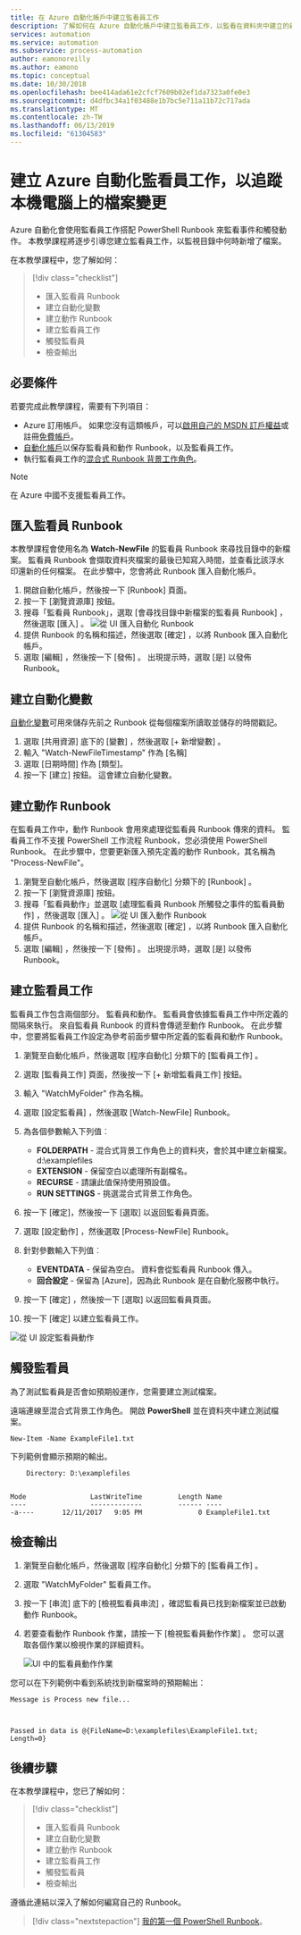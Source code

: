 ```yaml
---
title: 在 Azure 自動化帳戶中建立監看員工作
description: 了解如何在 Azure 自動化帳戶中建立監看員工作，以監看在資料夾中建立的新檔案。
services: automation
ms.service: automation
ms.subservice: process-automation
author: eamonoreilly
ms.author: eamono
ms.topic: conceptual
ms.date: 10/30/2018
ms.openlocfilehash: bee414ada61e2cfcf7609b02ef1da7323a0fe0e3
ms.sourcegitcommit: d4dfbc34a1f03488e1b7bc5e711a11b72c717ada
ms.translationtype: MT
ms.contentlocale: zh-TW
ms.lasthandoff: 06/13/2019
ms.locfileid: "61304583"
---
```

# <a name="create-an-azure-automation-watcher-tasks-to-track-file-changes-on-a-local-machine"></a>建立 Azure 自動化監看員工作，以追蹤本機電腦上的檔案變更

Azure 自動化會使用監看員工作搭配 PowerShell Runbook 來監看事件和觸發動作。 本教學課程將逐步引導您建立監看員工作，以監視目錄中何時新增了檔案。

在本教學課程中，您了解如何：

> [!div class="checklist"]
> * 匯入監看員 Runbook
> * 建立自動化變數
> * 建立動作 Runbook
> * 建立監看員工作
> * 觸發監看員
> * 檢查輸出

## <a name="prerequisites"></a>必要條件

若要完成此教學課程，需要有下列項目：

* Azure 訂用帳戶。 如果您沒有這類帳戶，可以[啟用自己的 MSDN 訂戶權益](https://azure.microsoft.com/pricing/member-offers/msdn-benefits-details/)或註冊[免費帳戶](https://azure.microsoft.com/free/?WT.mc_id=A261C142F)。
* [自動化帳戶](automation-offering-get-started.md)以保存監看員和動作 Runbook，以及監看員工作。
* 執行監看員工作的[混合式 Runbook 背景工作角色](automation-hybrid-runbook-worker.md)。

> [!NOTE]
> 在 Azure 中國不支援監看員工作。

## <a name="import-a-watcher-runbook"></a>匯入監看員 Runbook

本教學課程會使用名為 **Watch-NewFile** 的監看員 Runbook 來尋找目錄中的新檔案。 監看員 Runbook 會擷取資料夾檔案的最後已知寫入時間，並查看比該浮水印還新的任何檔案。 在此步驟中，您會將此 Runbook 匯入自動化帳戶。

1. 開啟自動化帳戶，然後按一下 [Runbook]  頁面。
2. 按一下 [瀏覽資源庫]  按鈕。
3. 搜尋「監看員 Runbook」，選取 [會尋找目錄中新檔案的監看員 Runbook]  ，然後選取 [匯入]  。
  ![從 UI 匯入自動化 Runbook](media/automation-watchers-tutorial/importsourcewatcher.png)
1. 提供 Runbook 的名稱和描述，然後選取 [確定]  ，以將 Runbook 匯入自動化帳戶。
1. 選取 [編輯]  ，然後按一下 [發佈]  。 出現提示時，選取 [是]  以發佈 Runbook。

## <a name="create-an-automation-variable"></a>建立自動化變數

[自動化變數](automation-variables.md)可用來儲存先前之 Runbook 從每個檔案所讀取並儲存的時間戳記。

1. 選取 [共用資源]  底下的 [變數]  ，然後選取 [+ 新增變數]  。
1. 輸入 "Watch-NewFileTimestamp" 作為 [名稱]
1. 選取 [日期時間] 作為 [類型]。
1. 按一下 [建立]  按鈕。 這會建立自動化變數。

## <a name="create-an-action-runbook"></a>建立動作 Runbook

在監看員工作中，動作 Runbook 會用來處理從監看員 Runbook 傳來的資料。 監看員工作不支援 PowerShell 工作流程 Runbook，您必須使用 PowerShell Runbook。 在此步驟中，您要更新匯入預先定義的動作 Runbook，其名稱為 "Process-NewFile"。

1. 瀏覽至自動化帳戶，然後選取 [程序自動化]  分類下的 [Runbook]  。
1. 按一下 [瀏覽資源庫]  按鈕。
1. 搜尋「監看員動作」並選取 [處理監看員 Runbook 所觸發之事件的監看員動作]  ，然後選取 [匯入]  。
  ![從 UI 匯入動作 Runbook](media/automation-watchers-tutorial/importsourceaction.png)
1. 提供 Runbook 的名稱和描述，然後選取 [確定]  ，以將 Runbook 匯入自動化帳戶。
1. 選取 [編輯]  ，然後按一下 [發佈]  。 出現提示時，選取 [是]  以發佈 Runbook。

## <a name="create-a-watcher-task"></a>建立監看員工作

監看員工作包含兩個部分。 監看員和動作。 監看員會依據監看員工作中所定義的間隔來執行。 來自監看員 Runbook 的資料會傳遞至動作 Runbook。 在此步驟中，您要將監看員工作設定為參考前面步驟中所定義的監看員和動作 Runbook。

1. 瀏覽至自動化帳戶，然後選取 [程序自動化]  分類下的 [監看員工作]  。
1. 選取 [監看員工作] 頁面，然後按一下 [+ 新增監看員工作]  按鈕。
1. 輸入 "WatchMyFolder" 作為名稱。

1. 選取 [設定監看員]  ，然後選取 [Watch-NewFile]  Runbook。

1. 為各個參數輸入下列值︰

   * **FOLDERPATH** - 混合式背景工作角色上的資料夾，會於其中建立新檔案。 d:\examplefiles
   * **EXTENSION** - 保留空白以處理所有副檔名。
   * **RECURSE** - 請讓此值保持使用預設值。
   * **RUN SETTINGS** - 挑選混合式背景工作角色。

1. 按一下 [確定]，然後按一下 [選取] 以返回監看員頁面。
1. 選取 [設定動作]  ，然後選取 [Process-NewFile] Runbook。
1. 針對參數輸入下列值︰

   * **EVENTDATA** - 保留為空白。 資料會從監看員 Runbook 傳入。  
   * **回合設定** - 保留為 [Azure]，因為此 Runbook 是在自動化服務中執行。

1. 按一下 [確定]  ，然後按一下 [選取] 以返回監看員頁面。
1. 按一下 [確定]  以建立監看員工作。

![從 UI 設定監看員動作](media/automation-watchers-tutorial/watchertaskcreation.png)

## <a name="trigger-a-watcher"></a>觸發監看員

為了測試監看員是否會如預期般運作，您需要建立測試檔案。

遠端連線至混合式背景工作角色。 開啟 **PowerShell** 並在資料夾中建立測試檔案。
  
```azurepowerShell-interactive
New-Item -Name ExampleFile1.txt
```

下列範例會顯示預期的輸出。

```output
    Directory: D:\examplefiles


Mode                LastWriteTime         Length Name
----                -------------         ------ ----
-a----       12/11/2017   9:05 PM              0 ExampleFile1.txt
```

## <a name="inspect-the-output"></a>檢查輸出

1. 瀏覽至自動化帳戶，然後選取 [程序自動化]  分類下的 [監看員工作]  。
1. 選取 "WatchMyFolder" 監看員工作。
1. 按一下 [串流]  底下的 [檢視監看員串流]  ，確認監看員已找到新檔案並已啟動動作 Runbook。
1. 若要查看動作 Runbook 作業，請按一下 [檢視監看員動作作業]  。 您可以選取各個作業以檢視作業的詳細資料。

   ![UI 中的監看員動作作業](media/automation-watchers-tutorial/WatcherActionJobs.png)

您可以在下列範例中看到系統找到新檔案時的預期輸出：

```output
Message is Process new file...



Passed in data is @{FileName=D:\examplefiles\ExampleFile1.txt; Length=0}
```

## <a name="next-steps"></a>後續步驟

在本教學課程中，您已了解如何：

> [!div class="checklist"]
> * 匯入監看員 Runbook
> * 建立自動化變數
> * 建立動作 Runbook
> * 建立監看員工作
> * 觸發監看員
> * 檢查輸出

遵循此連結以深入了解如何編寫自己的 Runbook。

> [!div class="nextstepaction"]
> [我的第一個 PowerShell Runbook](automation-first-runbook-textual-powershell.md)。

